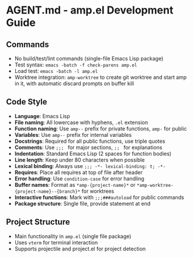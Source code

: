 # AGENT.md - amp.el Development Guide

## Commands
- No build/test/lint commands (single-file Emacs Lisp package)
- Test syntax: `emacs -batch -f check-parens amp.el`
- Load test: `emacs -batch -l amp.el`
- Worktree integration: `amp-worktree` to create git worktree and start amp in it, with automatic discard prompts on buffer kill

## Code Style
- **Language**: Emacs Lisp
- **File naming**: All lowercase with hyphens, `.el` extension
- **Function naming**: Use `amp--` prefix for private functions, `amp-` for public
- **Variables**: Use `amp--` prefix for internal variables
- **Docstrings**: Required for all public functions, use triple quotes
- **Comments**: Use `;;; ` for major sections, `;; ` for explanations
- **Indentation**: Standard Emacs Lisp (2 spaces for function bodies)
- **Line length**: Keep under 80 characters when possible
- **Lexical binding**: Always use `;;; -*- lexical-binding: t; -*-`
- **Requires**: Place all requires at top of file after header
- **Error handling**: Use `condition-case` for error handling
- **Buffer names**: Format as `*amp-{project-name}*` or `*amp-worktree-{project-name}--{branch}*` for worktrees
- **Interactive functions**: Mark with `;;;###autoload` for public commands
- **Package structure**: Single file, provide statement at end

## Project Structure
- Main functionality in `amp.el` (single file package)
- Uses `vterm` for terminal interaction
- Supports projectile and project.el for project detection
